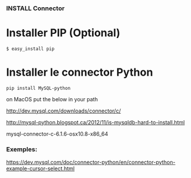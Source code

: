### INSTALL Connector

# Installer PIP (Optional)

```
$ easy_install pip
```


# Installer le connector Python

```
pip install MySQL-python
```

on MacOS put the below in your path

http://dev.mysql.com/downloads/connector/c/

http://mysql-python.blogspot.ca/2012/11/is-mysqldb-hard-to-install.html

mysql-connector-c-6.1.6-osx10.8-x86_64


### Exemples:

https://dev.mysql.com/doc/connector-python/en/connector-python-example-cursor-select.html
